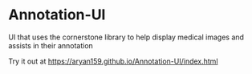 # Annotation-UI

UI that uses the cornerstone library to help display medical images and assists in their annotation

Try it out at https://aryan159.github.io/Annotation-UI/index.html

